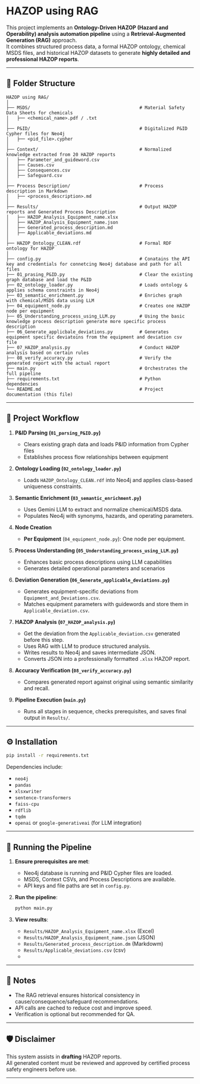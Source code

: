 # HAZOP using RAG

This project implements an **Ontology-Driven HAZOP (Hazard and Operability) analysis automation pipeline** using a **Retrieval-Augmented Generation (RAG)** approach.  
It combines structured process data, a formal HAZOP ontology, chemical MSDS files, and historical HAZOP datasets to generate **highly detailed and professional HAZOP reports**.

---

## 📂 Folder Structure

```
HAZOP using RAG/
│
├── MSDS/                                         # Material Safety Data Sheets for chemicals
│   ├── <chemical_name>.pdf / .txt
│
├── P&ID/                                         # Digitalized P&ID Cypher files for Neo4j
│   ├── <pid_file>.cypher
│
├── Context/                                      # Normalized knowledge extracted from 20 HAZOP reports
│   ├── Parameter_and_guideword.csv
│   ├── Causes.csv
│   ├── Consequences.csv
│   ├── Safeguard.csv
│
├── Process Description/                          # Process description in Markdown
│   ├── <process_description>.md
│
├── Results/                                      # Output HAZOP reports and Generated Process Description 
│   ├── HAZOP_Analysis_Equipment_name.xlsx
│   ├── HAZOP_Analysis_Equipment_name.json
│   ├── Generated_process_description.md
│   ├── Applicable_deviations.md
│
├── HAZOP_Ontology_CLEAN.rdf                      # Formal RDF ontology for HAZOP
│
├── config.py                                     # Conatains the API key and credentials for connetcing Neo4j database and path for all files
├── 01_prasing_P&ID.py                            # Clear the existing graph database and load the P&ID 
├── 02_ontology_loader.py                         # Loads ontology & applies schema constraints in Neo4j
├── 03_semantic_enrichment.py                     # Enriches graph with chemical/MSDS data using LLM
├── 04_equipment_node.py                          # Creates one HAZOP node per equipment
├── 05_Understanding_process_using_LLM.py         # Using the basic knowledge process description generate more specific process description
├── 06_Generate_applicbale_deviations.py          # Generates equipment specific deviatoins from the equipment and deviation csv file  
├── 07_HAZOP_analysis.py                          # Conduct HAZOP analysis based on certain rules
├── 08_verify_accuracy.py                         # Verify the generated report with the actual report 
├── main.py                                       # Orchestrates the full pipeline
├── requirements.txt                              # Python dependencies
└── README.md                                     # Project documentation (this file)
```

---

## 🧠 Project Workflow

1. **P&ID Parsing (`01_parsing_P&ID.py`)**  
   - Clears existing graph data and loads P&ID information from Cypher files
   - Establishes process flow relationships between equipment
  
2. **Ontology Loading (`02_ontology_loader.py`)**  
   - Loads `HAZOP_Ontology_CLEAN.rdf` into Neo4j and applies class-based uniqueness constraints.

3. **Semantic Enrichment (`03_semantic_enrichment.py`)**  
   - Uses Gemini LLM to extract and normalize chemical/MSDS data.  
   - Populates Neo4j with synonyms, hazards, and operating parameters.

4. **Node Creation**   
   - **Per Equipment** (`04_equipment_node.py`): One node per equipment.  

5. **Process Understanding (`05_Understanding_process_using_LLM.py`)**  
   - Enhances basic process descriptions using LLM capabilities
   - Generates detailed operational parameters and scenarios

6. **Deviation Generation (`06_Generate_applicable_deviations.py`)**  
   - Generates equipment-specific deviations from `Equipment_and_Deviations.csv`. 
   - Matches equipment parameters with guidewords and store them in `Applicable_deviation.csv`.

7. **HAZOP Analysis (`07_HAZOP_analysis.py`)**  
   - Get the deviation from the `Applicable_deviation.csv` generated before this step.     
   - Uses RAG with LLM to produce structured analysis.  
   - Writes results to Neo4j and saves intermediate JSON. 
   - Converts JSON into a professionally formatted `.xlsx` HAZOP report.

8. **Accuracy Verification (`08_verify_accuracy.py`)**  
   - Compares generated report against original using semantic similarity and recall.

9.  **Pipeline Execution (`main.py`)**  
    - Runs all stages in sequence, checks prerequisites, and saves final output in `Results/`.

---

## ⚙️ Installation

```bash
pip install -r requirements.txt
```

Dependencies include:
- `neo4j`
- `pandas`
- `xlsxwriter`
- `sentence-transformers`
- `faiss-cpu`
- `rdflib`
- `tqdm`
- `openai` or `google-generativeai` (for LLM integration)

---

## 🚀 Running the Pipeline

1. **Ensure prerequisites are met**:
   - Neo4j database is running and P&ID Cypher files are loaded.
   - MSDS, Context CSVs, and Process Descriptions are available.
   - API keys and file paths are set in `config.py`.

2. **Run the pipeline**:
   ```bash
   python main.py
   ```

3. **View results**:
   - `Results/HAZOP_Analysis_Equipment_name.xlsx` (Excel)
   - `Results/HAZOP_Analysis_Equipment_name.json` (JSON)
   - `Results/Generated_process_description.dm` (Markdowm)
   - `Results/Applicable_deviations.csv` (csv)
   - 

---

## 📌 Notes
- The RAG retrieval ensures historical consistency in cause/consequence/safeguard recommendations.
- API calls are cached to reduce cost and improve speed.
- Verification is optional but recommended for QA.

---

## 🛡️ Disclaimer
This system assists in **drafting** HAZOP reports.  
All generated content must be reviewed and approved by certified process safety engineers before use.

---
